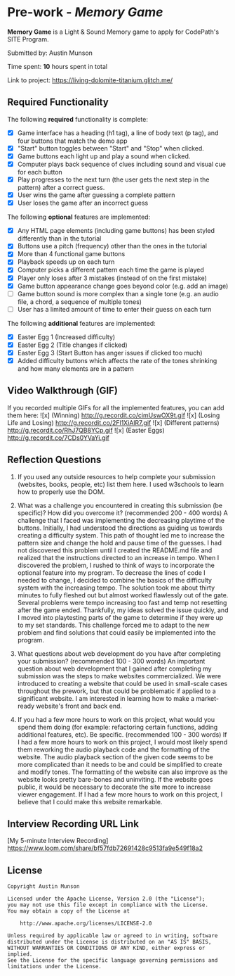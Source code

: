 # Pre-work - *Memory Game*

**Memory Game** is a Light & Sound Memory game to apply for CodePath's SITE Program. 

Submitted by: Austin Munson

Time spent: **10** hours spent in total

Link to project: https://living-dolomite-titanium.glitch.me/

## Required Functionality

The following **required** functionality is complete:

* [x] Game interface has a heading (h1 tag), a line of body text (p tag), and four buttons that match the demo app
* [x] "Start" button toggles between "Start" and "Stop" when clicked. 
* [x] Game buttons each light up and play a sound when clicked. 
* [x] Computer plays back sequence of clues including sound and visual cue for each button
* [x] Play progresses to the next turn (the user gets the next step in the pattern) after a correct guess. 
* [x] User wins the game after guessing a complete pattern
* [x] User loses the game after an incorrect guess

The following **optional** features are implemented:

* [x] Any HTML page elements (including game buttons) has been styled differently than in the tutorial
* [x] Buttons use a pitch (frequency) other than the ones in the tutorial
* [x] More than 4 functional game buttons
* [x] Playback speeds up on each turn
* [x] Computer picks a different pattern each time the game is played
* [x] Player only loses after 3 mistakes (instead of on the first mistake)
* [x] Game button appearance change goes beyond color (e.g. add an image)
* [ ] Game button sound is more complex than a single tone (e.g. an audio file, a chord, a sequence of multiple tones)
* [ ] User has a limited amount of time to enter their guess on each turn

The following **additional** features are implemented:

- [x] Easter Egg 1 (Increased difficulty)
- [x] Easter Egg 2 (Title changes if clicked)
- [x] Easter Egg 3 (Start Button has anger issues if clicked too much)
- [x] Added difficulty buttons which affects the rate of the tones shrinking and how many elements are in a pattern

## Video Walkthrough (GIF)

If you recorded multiple GIFs for all the implemented features, you can add them here:
![x] (Winning) http://g.recordit.co/cimUswOX9t.gif
![x] (Losing Life and Losing) http://g.recordit.co/2Fl1XiAlR7.gif
![x] (Different patterns) http://g.recordit.co/RhJ7QB8YCp.gif
![x] (Easter Eggs) http://g.recordit.co/7CDs0YVaYi.gif

## Reflection Questions
1. If you used any outside resources to help complete your submission (websites, books, people, etc) list them here. 
I used w3schools to learn how to properly use the DOM.

2. What was a challenge you encountered in creating this submission (be specific)? How did you overcome it? (recommended 200 - 400 words) 
A challenge that I faced was implementing the decreasing playtime of the buttons. Initially, I had understood the directions as guiding us towards creating a difficulty system. This path of thought led me to increase the pattern size and change the hold and pause time of the guesses. I had not discovered this problem until I created the README.md file and realized that the instructions directed to an increase in tempo. When I discovered the problem, I rushed to think of ways to incorporate the optional feature into my program. To decrease the lines of code I needed to change, I decided to combine the basics of the difficulty system with the increasing tempo. The solution took me about thirty minutes to fully fleshed out but almost worked flawlessly out of the gate. Several problems were tempo increasing too fast and temp not resetting after the game ended. Thankfully, my ideas solved the issue quickly, and I moved into playtesting parts of the game to determine if they were up to my set standards. This challenge forced me to adapt to the new problem and find solutions that could easily be implemented into the program. 

3. What questions about web development do you have after completing your submission? (recommended 100 - 300 words) 
An important question about web development that I gained after completing my submission was the steps to make websites commercialized. We were introduced to creating a website that could be used in small-scale cases throughout the prework, but that could be problematic if applied to a significant website. I am interested in learning how to make a market-ready website's front and back end.

4. If you had a few more hours to work on this project, what would you spend them doing (for example: refactoring certain functions, adding additional features, etc). Be specific. (recommended 100 - 300 words) 
If I had a few more hours to work on this project, I would most likely spend them reworking the audio playback code and the formatting of the website. The audio playback section of the given code seems to be more complicated than it needs to be and could be simplified to create and modify tones. The formatting of the website can also improve as the website looks pretty bare-bones and uninviting. If the website goes public, it would be necessary to decorate the site more to increase viewer engagement. If I had a few more hours to work on this project, I believe that I could make this website remarkable.



## Interview Recording URL Link

[My 5-minute Interview Recording] https://www.loom.com/share/bf57fdb72691428c9513fa9e549f18a2


## License

    Copyright Austin Munson

    Licensed under the Apache License, Version 2.0 (the "License");
    you may not use this file except in compliance with the License.
    You may obtain a copy of the License at

        http://www.apache.org/licenses/LICENSE-2.0

    Unless required by applicable law or agreed to in writing, software
    distributed under the License is distributed on an "AS IS" BASIS,
    WITHOUT WARRANTIES OR CONDITIONS OF ANY KIND, either express or implied.
    See the License for the specific language governing permissions and
    limitations under the License.
